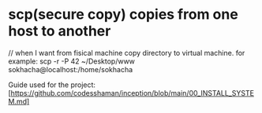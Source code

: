 # scp(secure copy) copies from one host to another
// when I want from fisical machine copy directory to virtual machine.
for example: scp -r -P 42 ~/Desktop/www sokhacha@localhost:/home/sokhacha 

Guide used for the project:[https://github.com/codesshaman/inception/blob/main/00_INSTALL_SYSTEM.md]
